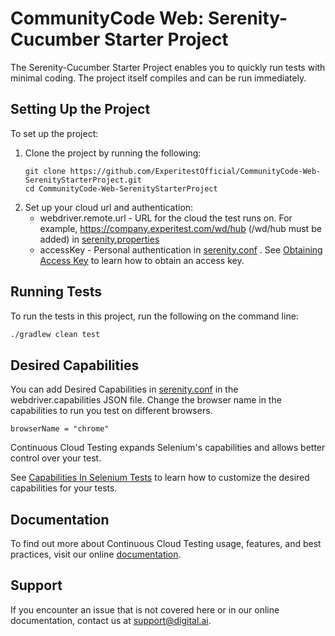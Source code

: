 # CommunityCode Web: Serenity-Cucumber Starter Project
The Serenity-Cucumber Starter Project enables you to quickly run tests with minimal coding. The project itself compiles and can be run immediately.
## Setting Up the Project

To set up the project:
1. Clone the project by running the following:
   ```
   git clone https://github.com/ExperitestOfficial/CommunityCode-Web-SerenityStarterProject.git
   cd CommunityCode-Web-SerenityStarterProject
   ```   
1. Set up your cloud url and authentication:
    * webdriver.remote.url - URL for the cloud the test runs on. For example, https://company.experitest.com/wd/hub (/wd/hub must be added) in [serenity.properties](serenity.properties)
    * accessKey -  Personal authentication in [serenity.conf](serenity.conf)
  . See [Obtaining Access Key](https://docs.digital.ai/bundle/TE/page/obtaining_access_key.html) to learn how to obtain an access key.
      
## Running Tests

To run the tests in this project, run the following on the command line:

```bash
./gradlew clean test
```

## Desired Capabilities
You can add Desired Capabilities in [serenity.conf](serenity.conf) in the webdriver.capabilities JSON file. Change the browser name in the capabilities to run you test on different browsers.

```
browserName = "chrome"
```

Continuous Cloud Testing expands Selenium's capabilities and allows better control over your test.

See [Capabilities In Selenium Tests](https://docs.digital.ai/bundle/TE/page/capabilities_in_selenium_tests.html) to learn how to customize the desired capabilities for your tests.

## Documentation
To find out more about Continuous Cloud Testing usage, features, and best practices, visit our online [documentation](https://docs.digital.ai/bundle/TE/page/test_execution_home.html).

## Support
If you encounter an issue that is not covered here or in our online documentation, contact us at [support@digital.ai](mailto:support@digital.ai).